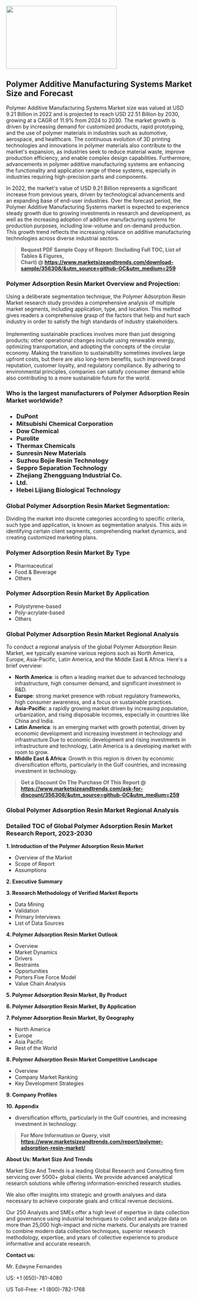 <p><img class="alignnone size-medium wp-image-20088" src="https://ffe5etoiles.com/wp-content/uploads/2024/12/MST1-300x171.png" alt="" width="300" height="171" /></p><h2>Polymer Additive Manufacturing Systems Market Size and Forecast</h2><p>Polymer Additive Manufacturing Systems Market size was valued at USD 9.21 Billion in 2022 and is projected to reach USD 22.51 Billion by 2030, growing at a CAGR of 11.9% from 2024 to 2030. The market growth is driven by increasing demand for customized products, rapid prototyping, and the use of polymer materials in industries such as automotive, aerospace, and healthcare. The continuous evolution of 3D printing technologies and innovations in polymer materials also contribute to the market's expansion, as industries seek to reduce material waste, improve production efficiency, and enable complex design capabilities. Furthermore, advancements in polymer additive manufacturing systems are enhancing the functionality and application range of these systems, especially in industries requiring high-precision parts and components.</p><p>In 2022, the market's value of USD 9.21 Billion represents a significant increase from previous years, driven by technological advancements and an expanding base of end-user industries. Over the forecast period, the Polymer Additive Manufacturing Systems market is expected to experience steady growth due to growing investments in research and development, as well as the increasing adoption of additive manufacturing systems for production purposes, including low-volume and on-demand production. This growth trend reflects the increasing reliance on additive manufacturing technologies across diverse industrial sectors.</p></p><blockquote id="" class=""><strong>Request PDF Sample Copy of Report: (Including Full TOC, List of Tables &amp; Figures, Chart)&nbsp;@&nbsp;<strong><a href="https://www.marketsizeandtrends.com/download-sample/356308/&utm_source=github-GC&utm_medium=259" target="_blank">https://www.marketsizeandtrends.com/download-sample/356308/&utm_source=github-GC&utm_medium=259</a></strong></strong></blockquote><h3 id="" class="">Polymer Adsorption Resin Market&nbsp;Overview and Projection:</h3><p id="" class="">Using a deliberate segmentation technique, the Polymer Adsorption Resin Market research study provides a comprehensive analysis of multiple market segments, including application, type, and location. This method gives readers a comprehensive grasp of the factors that help and hurt each industry in order to satisfy the high standards of industry stakeholders. <br /> <br />Implementing sustainable practices involves more than just designing products; other operational changes include using renewable energy, optimizing transportation, and adopting the concepts of the circular economy. Making the transition to sustainability sometimes involves large upfront costs, but there are also long-term benefits, such improved brand reputation, customer loyalty, and regulatory compliance. By adhering to environmental principles, companies can satisfy consumer demand while also contributing to a more sustainable future for the world.</p><h3 id="" class="">Who is the largest manufacturers of&nbsp;Polymer Adsorption Resin Market worldwide?</h3><h3 class=""><p><ul><li>DuPont </li><li> Mitsubishi Chemical Corporation </li><li> Dow Chemical </li><li> Purolite </li><li> Thermax Chemicals </li><li> Sunresin New Materials </li><li> Suzhou Bojie Resin Technology </li><li> Seppro Separation Technology </li><li> Zhejiang Zhengguang Industrial Co. </li><li> Ltd. </li><li> Hebei Lijiang Biological Technology</li></ul></p></h3><h3 id="" class="">Global&nbsp;Polymer Adsorption Resin Market Segmentation:</h3><p id="" class="">Dividing the market into discrete categories according to specific criteria, such type and application, is known as segmentation analysis. This aids in identifying certain client segments, comprehending market dynamics, and creating customized marketing plans.</p><h3 id="" class="">Polymer Adsorption Resin Market&nbsp;By Type</h3><p><p><ul><li>Pharmaceutical</li><li> Food & Beverage</li><li> Others</p></li></ul></p></p><h3 id="" class="">Polymer Adsorption Resin Market&nbsp;By Application</h3><p class=""><p><ul><li>Polystyrene-based</li><li> Poly-acrylate-based</li><li> Others</li></ul></p></p><h3 id="" class="">Global Polymer Adsorption Resin Market Regional Analysis</h3><p id="" class="">To conduct a regional analysis of the global Polymer Adsorption Resin Market, we typically examine various regions such as North America, Europe, Asia-Pacific, Latin America, and the Middle East &amp; Africa. Here's a brief overview:</p><ul><li><strong>North America</strong>: is often a leading market due to advanced technology infrastructure, high consumer demand, and significant investment in R&amp;D.</li><li><strong>Europe</strong>: strong market presence with robust regulatory frameworks, high consumer awareness, and a focus on sustainable practices.</li><li><strong>Asia-Pacific</strong>: a rapidly growing market driven by increasing population, urbanization, and rising disposable incomes, especially in countries like China and India.</li><li><strong>Latin America</strong>: is an emerging market with growth potential, driven by economic development and increasing investment in technology and infrastructure.Due to economic development and rising investments in infrastructure and technology, Latin America is a developing market with room to grow.</li><li><strong>Middle East &amp; Africa</strong>: Growth in this region is driven by economic diversification efforts, particularly in the Gulf countries, and increasing investment in technology.</li></ul><blockquote id="" class=""><strong>Get a Discount On The Purchase Of This Report @ <strong><a href="https://www.marketsizeandtrends.com/ask-for-discount/356308/&utm_source=github-GC&utm_medium=259" target="_blank">https://www.marketsizeandtrends.com/ask-for-discount/356308/&utm_source=github-GC&utm_medium=259</a></strong></strong></blockquote><h3 id="" class="">Global Polymer Adsorption Resin Market Regional Analysis</h3><h3 id="" class="">Detailed TOC of Global Polymer Adsorption Resin Market Research Report, 2023-2030</h3><p id="" class=""><strong>1. Introduction of the Polymer Adsorption Resin Market</strong></p><ul><li>Overview of the Market</li><li>Scope of Report</li><li>Assumptions</li></ul><p id="" class=""><strong>2. Executive Summary</strong></p><p id="" class=""><strong>3. Research Methodology of Verified Market Reports</strong></p><ul><li>Data Mining</li><li>Validation</li><li>Primary Interviews</li><li>List of Data Sources</li></ul><p id="" class=""><strong>4. Polymer Adsorption Resin Market Outlook</strong></p><ul><li>Overview</li><li>Market Dynamics</li><li>Drivers</li><li>Restraints</li><li>Opportunities</li><li>Porters Five Force Model</li><li>Value Chain Analysis</li></ul><p id="" class=""><strong>5. Polymer Adsorption Resin Market, By Product</strong></p><p id="" class=""><strong>6. Polymer Adsorption Resin Market, By Application</strong></p><p id="" class=""><strong>7. Polymer Adsorption Resin Market, By Geography</strong></p><ul><li>North America</li><li>Europe</li><li>Asia Pacific</li><li>Rest of the World</li></ul><p id="" class=""><strong>8. Polymer Adsorption Resin Market Competitive Landscape</strong></p><ul><li>Overview</li><li>Company Market Ranking</li><li>Key Development Strategies</li></ul><p id="" class=""><strong>9. Company Profiles</strong></p><p id="" class=""><strong>10. Appendix</strong></p><ul><li>diversification efforts, particularly in the Gulf countries, and increasing investment in technology.</li></ul><blockquote id="" class=""><strong>For More Information or Query, visit <strong><strong><a href="https://www.marketsizeandtrends.com/report/polymer-adsorption-resin-market/" target="_blank">https://www.marketsizeandtrends.com/report/polymer-adsorption-resin-market/</a></strong></strong></strong></blockquote><p id="" class=""><strong>About Us: Market Size And Trends</strong></p><p id="" class="">Market Size And Trends is a leading Global Research and Consulting firm servicing over 5000+ global clients. We provide advanced analytical research solutions while offering information-enriched research studies.</p><p id="" class="">We also offer insights into strategic and growth analyses and data necessary to achieve corporate goals and critical revenue decisions.</p><p id="" class="">Our 250 Analysts and SMEs offer a high level of expertise in data collection and governance using industrial techniques to collect and analyze data on more than 25,000 high-impact and niche markets. Our analysts are trained to combine modern data collection techniques, superior research methodology, expertise, and years of collective experience to produce informative and accurate research.</p><p id="" class=""><strong>Contact us:</strong></p><p id="" class="">Mr. Edwyne Fernandes</p><p id="" class="">US: +1 (650)-781-4080</p><p id="" class="">US Toll-Free: +1 (800)-782-1768</p>

